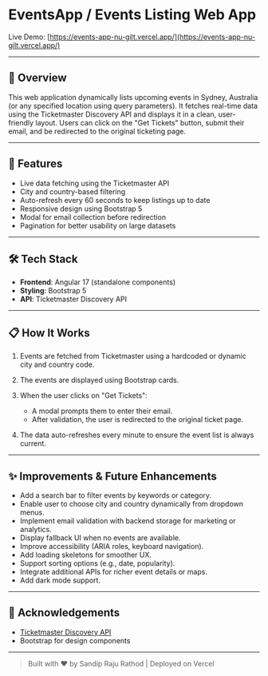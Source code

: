 # EventsApp / Events Listing Web App

Live Demo: [https://events-app-nu-gilt.vercel.app/](https://events-app-nu-gilt.vercel.app/)

---

## 📌 Overview

This web application dynamically lists upcoming events in Sydney, Australia (or any specified location using query parameters). It fetches real-time data using the Ticketmaster Discovery API and displays it in a clean, user-friendly layout. Users can click on the "Get Tickets" button, submit their email, and be redirected to the original ticketing page.

---

## 🚀 Features

* Live data fetching using the Ticketmaster API
* City and country-based filtering
* Auto-refresh every 60 seconds to keep listings up to date
* Responsive design using Bootstrap 5
* Modal for email collection before redirection
* Pagination for better usability on large datasets

---

## 🛠️ Tech Stack

* **Frontend**: Angular 17 (standalone components)
* **Styling**: Bootstrap 5
* **API**: Ticketmaster Discovery API

---

## 📋 How It Works

1. Events are fetched from Ticketmaster using a hardcoded or dynamic city and country code.
2. The events are displayed using Bootstrap cards.
3. When the user clicks on "Get Tickets":

   * A modal prompts them to enter their email.
   * After validation, the user is redirected to the original ticket page.
4. The data auto-refreshes every minute to ensure the event list is always current.

---

## ✨ Improvements & Future Enhancements

* Add a search bar to filter events by keywords or category.
* Enable user to choose city and country dynamically from dropdown menus.
* Implement email validation with backend storage for marketing or analytics.
* Display fallback UI when no events are available.
* Improve accessibility (ARIA roles, keyboard navigation).
* Add loading skeletons for smoother UX.
* Support sorting options (e.g., date, popularity).
* Integrate additional APIs for richer event details or maps.
* Add dark mode support.

---

## 🙌 Acknowledgements

* [Ticketmaster Discovery API](https://developer.ticketmaster.com/products-and-docs/apis/discovery-api/)
* Bootstrap for design components

---

> Built with ❤️ by Sandip Raju Rathod | Deployed on Vercel

